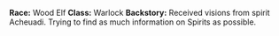 **Race:** Wood Elf
**Class:** Warlock
**Backstory:** Received visions from spirit Acheuadi. Trying to find as much information on Spirits as possible.